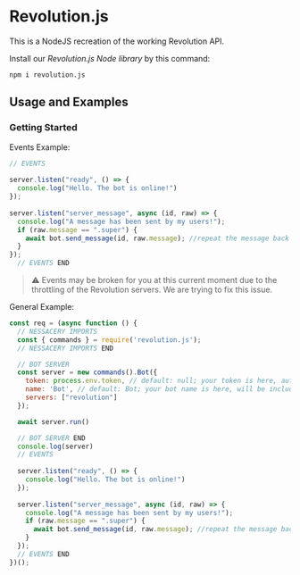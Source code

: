 # Revolution.js
This is a NodeJS recreation of the working Revolution API.

Install our *Revolution.js Node library* by this command:
```npm
npm i revolution.js
```

## Usage and Examples
### Getting Started
Events Example:
```js
// EVENTS
  
server.listen("ready", () => {
  console.log("Hello. The bot is online!")
});
  
server.listen("server_message", async (id, raw) => {
  console.log("A message has been sent by my users!");
  if (raw.message == ".super") {
    await bot.send_message(id, raw.message); //repeat the message back to the user of the server!
  }
});
  // EVENTS END
```
> ⚠️ Events may be broken for you at this current moment due to the throttling of the Revolution servers. We are trying to fix this issue.

General Example:
```js
const req = (async function () {
  // NESSACERY IMPORTS
  const { commands } = require('revolution.js');
  // NESSACERY IMPORTS END

  // BOT SERVER  
  const server = new commands().Bot({
    token: process.env.token, // default: null; your token is here, authorizes your bot to our servers.
    name: 'Bot', // default: Bot; your bot name is here, will be included in different messages your bot sends.
    servers: ["revolution"]
  });

  await server.run()

  // BOT SERVER END
  console.log(server)
  // EVENTS
  
  server.listen("ready", () => {
    console.log("Hello. The bot is online!")
  });
  
  server.listen("server_message", async (id, raw) => {
    console.log("A message has been sent by my users!");
    if (raw.message == ".super") {
      await bot.send_message(id, raw.message); //repeat the message back to the user of the server!
    }
  });
  // EVENTS END
})();
```

